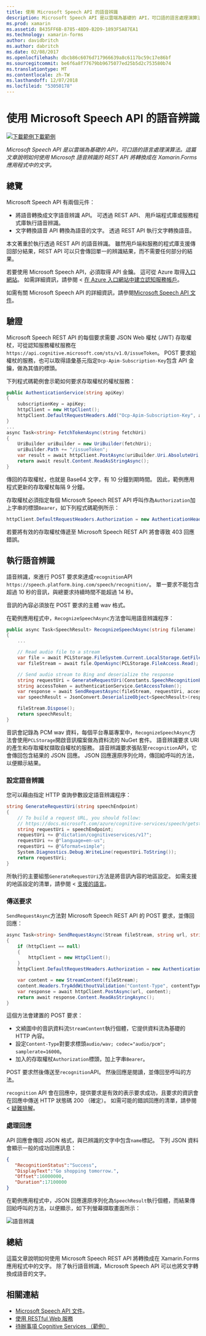 ```yaml
---
title: 使用 Microsoft Speech API 的語音辨識
description: Microsoft Speech API 是以雲端為基礎的 API，可口語的語言處理演算法。 這篇文章說明如何使用 Microsoft 語音辨識的 REST API 將轉換成在 Xamarin.Forms 應用程式中的文字。
ms.prod: xamarin
ms.assetid: B435FF6B-8785-48D9-B2D9-1893F5A87EA1
ms.technology: xamarin-forms
author: davidbritch
ms.author: dabritch
ms.date: 02/08/2017
ms.openlocfilehash: dbcb86c6076d717966639a8c6117bc59c17e86bf
ms.sourcegitcommit: be6f6a8f77679bb9675077ed25b5d2c753580b74
ms.translationtype: MT
ms.contentlocale: zh-TW
ms.lasthandoff: 12/07/2018
ms.locfileid: "53050178"
---
```

# <a name="speech-recognition-using-the-microsoft-speech-api"></a>使用 Microsoft Speech API 的語音辨識

[![下載範例](~/media/shared/download.png)下載範例](https://developer.xamarin.com/samples/xamarin-forms/WebServices/TodoCognitiveServices/)

_Microsoft Speech API 是以雲端為基礎的 API，可口語的語言處理演算法。這篇文章說明如何使用 Microsoft 語音辨識的 REST API 將轉換成在 Xamarin.Forms 應用程式中的文字。_

## <a name="overview"></a>總覽

Microsoft Speech API 有兩個元件：

- 將語音轉換成文字語音辨識 API。 可透過 REST API、 用戶端程式庫或服務程式庫執行語音辨識。
- 文字轉換語音 API 轉換為語音的文字。 透過 REST API 執行文字轉換語音。

本文著重於執行透過 REST API 的語音辨識。 雖然用戶端和服務的程式庫支援傳回部分結果，REST API 可以只會傳回單一的辨識結果，而不需要任何部分的結果。

若要使用 Microsoft Speech API，必須取得 API 金鑰。 這可從 Azure 取得[入口網站](https://portal.azure.com/)。 如需詳細資訊，請參閱 <<c0> [ 在 Azure 入口網站中建立認知服務帳戶](/azure/cognitive-services/cognitive-services-apis-create-account)。

如需有關 Microsoft Speech API 的詳細資訊，請參閱[Microsoft Speech API 文件](/azure/cognitive-services/speech/home/)。

## <a name="authentication"></a>驗證

Microsoft Speech REST API 的每個要求需要 JSON Web 權杖 (JWT) 存取權杖，可從認知服務權杖服務在`https://api.cognitive.microsoft.com/sts/v1.0/issueToken`。 POST 要求給權杖的服務，也可以取得語彙基元指定`Ocp-Apim-Subscription-Key`包含 API 金鑰，做為其值的標頭。

下列程式碼範例會示範如何要求存取權杖的權杖服務：

```csharp
public AuthenticationService(string apiKey)
{
    subscriptionKey = apiKey;
    httpClient = new HttpClient();
    httpClient.DefaultRequestHeaders.Add("Ocp-Apim-Subscription-Key", apiKey);
}
...
async Task<string> FetchTokenAsync(string fetchUri)
{
    UriBuilder uriBuilder = new UriBuilder(fetchUri);
    uriBuilder.Path += "/issueToken";
    var result = await httpClient.PostAsync(uriBuilder.Uri.AbsoluteUri, null);
    return await result.Content.ReadAsStringAsync();
}
```

傳回的存取權杖，也就是 Base64 文字，有 10 分鐘到期時間。 因此，範例應用程式更新的存取權杖每隔 9 分鐘。

存取權杖必須指定每個 Microsoft Speech REST API 呼叫作為`Authorization`加上字串的標頭`Bearer`，如下列程式碼範例所示：

```csharp
httpClient.DefaultRequestHeaders.Authorization = new AuthenticationHeaderValue("Bearer", bearerToken);
```

若要將有效的存取權杖傳遞至 Microsoft Speech REST API 將會導致 403 回應錯誤。

## <a name="performing-speech-recognition"></a>執行語音辨識

語音辨識，來進行 POST 要求來達成`recognition`API `https://speech.platform.bing.com/speech/recognition/`。 單一要求不能包含超過 10 秒的音訊，與總要求持續時間不能超過 14 秒。

音訊的內容必須放在 POST 要求的主體 wav 格式。

在範例應用程式中，`RecognizeSpeechAsync`方法會叫用語音辨識程序：

```csharp
public async Task<SpeechResult> RecognizeSpeechAsync(string filename)
{
    ...

    // Read audio file to a stream
    var file = await PCLStorage.FileSystem.Current.LocalStorage.GetFileAsync(filename);
    var fileStream = await file.OpenAsync(PCLStorage.FileAccess.Read);

    // Send audio stream to Bing and deserialize the response
    string requestUri = GenerateRequestUri(Constants.SpeechRecognitionEndpoint);
    string accessToken = authenticationService.GetAccessToken();
    var response = await SendRequestAsync(fileStream, requestUri, accessToken, Constants.AudioContentType);
    var speechResult = JsonConvert.DeserializeObject<SpeechResult>(response);

    fileStream.Dispose();
    return speechResult;
}
```

音訊會記錄為 PCM wav 資料，每個平台專屬專案中，`RecognizeSpeechAsync`方法會使用`PCLStorage`開啟音訊檔案做為資料流的 NuGet 套件。 語音辨識要求 URI 的產生和存取權杖擷取自權杖的服務。 語音辨識要求張貼至`recognition`API，它會傳回包含結果的 JSON 回應。 JSON 回應還原序列化時，傳回給呼叫的方法，以便顯示結果。

### <a name="configuring-speech-recognition"></a>設定語音辨識

您可以藉由指定 HTTP 查詢參數設定語音辨識程序：

```csharp
string GenerateRequestUri(string speechEndpoint)
{
    // To build a request URL, you should follow:
    // https://docs.microsoft.com/azure/cognitive-services/speech/getstarted/getstartedrest
    string requestUri = speechEndpoint;
    requestUri += @"dictation/cognitiveservices/v1?";
    requestUri += @"language=en-us";
    requestUri += @"&format=simple";
    System.Diagnostics.Debug.WriteLine(requestUri.ToString());
    return requestUri;
}
```

所執行的主要組態`GenerateRequestUri`方法是將音訊內容的地區設定。 如需支援的地區設定的清單，請參閱 <<c0> [ 支援的語言](/azure/cognitive-services/speech/api-reference-rest/supportedlanguages/)。

### <a name="sending-the-request"></a>傳送要求

`SendRequestAsync`方法對 Microsoft Speech REST API 的 POST 要求，並傳回回應：

```csharp
async Task<string> SendRequestAsync(Stream fileStream, string url, string bearerToken, string contentType)
{
    if (httpClient == null)
    {
        httpClient = new HttpClient();
    }
    httpClient.DefaultRequestHeaders.Authorization = new AuthenticationHeaderValue("Bearer", bearerToken);

    var content = new StreamContent(fileStream);
    content.Headers.TryAddWithoutValidation("Content-Type", contentType);
    var response = await httpClient.PostAsync(url, content);
    return await response.Content.ReadAsStringAsync();
}
```

這個方法會建置的 POST 要求：

- 文繞圖中的音訊資料流`StreamContent`執行個體，它提供資料流為基礎的 HTTP 內容。
- 設定`Content-Type`對要求標頭`audio/wav; codec="audio/pcm"; samplerate=16000`。
- 加入的存取權杖`Authorization`標頭，加上字串`Bearer`。

POST 要求然後傳送至`recognition`API。 然後回應是閱讀，並傳回至呼叫的方法。

`recognition` API 會在回應中，提供要求是有效的表示要求成功，且要求的資訊會在回應中傳送 HTTP 狀態碼 200 （確定）。 如需可能的錯誤回應的清單，請參閱 <<c0> [ 疑難排解](/azure/cognitive-services/speech/troubleshooting)。

### <a name="processing-the-response"></a>處理回應

API 回應會傳回 JSON 格式，與已辨識的文字中包含`name`標記。 下列 JSON 資料會顯示一般的成功回應訊息：

```json
{  
   "RecognitionStatus":"Success",
   "DisplayText":"Go shopping tomorrow.",
   "Offset":16000000,
   "Duration":17100000
}
```

在範例應用程式中，JSON 回應還原序列化為`SpeechResult`執行個體，而結果傳回給呼叫的方法，以便顯示，如下列螢幕擷取畫面所示：

![](speech-recognition-images/speech-recognition.png "語音辨識")

## <a name="summary"></a>總結

這篇文章說明如何使用 Microsoft Speech REST API 將轉換成在 Xamarin.Forms 應用程式中的文字。 除了執行語音辨識，Microsoft Speech API 可以也將文字轉換成語音的文字。

## <a name="related-links"></a>相關連結

- [Microsoft Speech API 文件](/azure/cognitive-services/speech/home/)。
- [使用 RESTful Web 服務](~/xamarin-forms/data-cloud/consuming/rest.md)
- [待辦事項 Cognitive Services （範例）](https://developer.xamarin.com/samples/xamarin-forms/WebServices/TodoCognitiveServices/)
